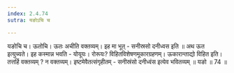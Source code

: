 ```yaml
---
index: 2.4.74
sutra: यङोऽचि च

---
```

 यङोचि च। ऊतोचि। ऊतः अचीति वक्तव्यम्। इह मा भूत्  -  सनीस्रसो दनीध्वस इति ॥ अथ ऊत इत्युच्यते। इह कस्मान्न भवति  -  योयूयः। रोरूयः? विहितविशेषणमूकारग्रहणम्। ऊकारान्ताद्यो विहित इति। तत्तर्हि वक्तव्यम् ? न वक्तव्यम्। इष्टमेवैतत्संगृहीतम्  -  सनीस्रंसो दनीध्वंस इत्येव भवितव्यम् ॥ यङो ॥ 74 ॥ 